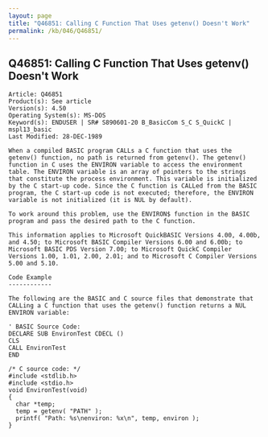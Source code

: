```yaml
---
layout: page
title: "Q46851: Calling C Function That Uses getenv() Doesn't Work"
permalink: /kb/046/Q46851/
---
```


## Q46851: Calling C Function That Uses getenv() Doesn't Work

	Article: Q46851
	Product(s): See article
	Version(s): 4.50
	Operating System(s): MS-DOS
	Keyword(s): ENDUSER | SR# S890601-20 B_BasicCom S_C S_QuickC | mspl13_basic
	Last Modified: 28-DEC-1989
	
	When a compiled BASIC program CALLs a C function that uses the
	getenv() function, no path is returned from getenv(). The getenv()
	function in C uses the ENVIRON variable to access the environment
	table. The ENVIRON variable is an array of pointers to the strings
	that constitute the process environment. This variable is initialized
	by the C start-up code. Since the C function is CALLed from the BASIC
	program, the C start-up code is not executed; therefore, the ENVIRON
	variable is not initialized (it is NUL by default).
	
	To work around this problem, use the ENVIRON$ function in the BASIC
	program and pass the desired path to the C function.
	
	This information applies to Microsoft QuickBASIC Versions 4.00, 4.00b,
	and 4.50; to Microsoft BASIC Compiler Versions 6.00 and 6.00b; to
	Microsoft BASIC PDS Version 7.00; to Microsoft QuickC Compiler
	Versions 1.00, 1.01, 2.00, 2.01; and to Microsoft C Compiler Versions
	5.00 and 5.10.
	
	Code Example
	------------
	
	The following are the BASIC and C source files that demonstrate that
	CALLing a C function that uses the getenv() function returns a NUL
	ENVIRON variable:
	
	' BASIC Source Code:
	DECLARE SUB EnvironTest CDECL ()
	CLS
	CALL EnvironTest
	END
	
	/* C source code: */
	#include <stdlib.h>
	#include <stdio.h>
	void EnvironTest(void)
	{
	  char *temp;
	  temp = getenv( "PATH" );
	  printf( "Path: %s\nenviron: %x\n", temp, environ );
	}
